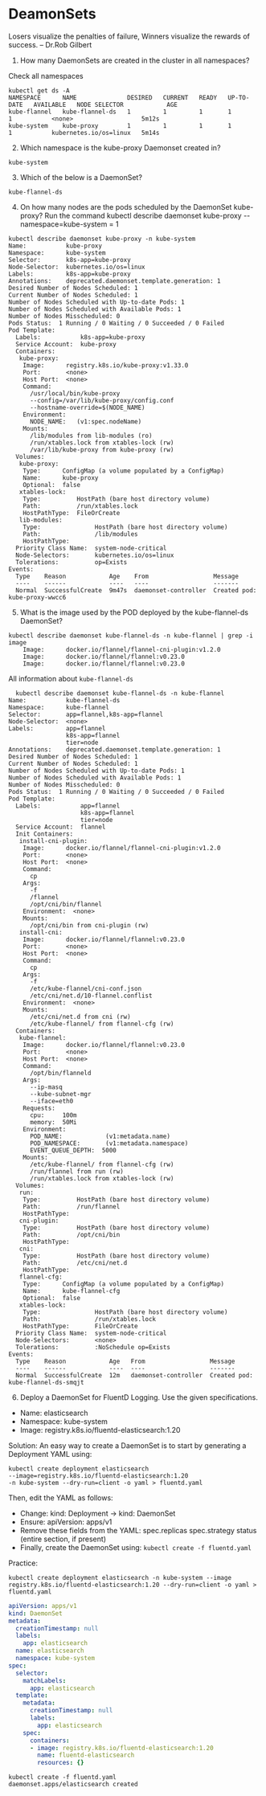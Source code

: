 # DeamonSets

Losers visualize the penalties of failure, Winners visualize the rewards of success.
– Dr.Rob Gilbert

1. How many DaemonSets are created in the cluster in all namespaces?

Check all namespaces

```shell
kubectl get ds -A
NAMESPACE      NAME              DESIRED   CURRENT   READY   UP-TO-DATE   AVAILABLE   NODE SELECTOR            AGE
kube-flannel   kube-flannel-ds   1         1         1       1            1           <none>                   5m12s
kube-system    kube-proxy        1         1         1       1            1           kubernetes.io/os=linux   5m14s
```

2. Which namespace is the kube-proxy Daemonset created in?
```shell
kube-system
```

3. Which of the below is a DaemonSet?
```shell
kube-flannel-ds
```

4. On how many nodes are the pods scheduled by the DaemonSet kube-proxy?
Run the command kubectl describe daemonset kube-proxy --namespace=kube-system
= 1
```shell
kubectl describe daemonset kube-proxy -n kube-system
Name:           kube-proxy
Namespace:      kube-system
Selector:       k8s-app=kube-proxy
Node-Selector:  kubernetes.io/os=linux
Labels:         k8s-app=kube-proxy
Annotations:    deprecated.daemonset.template.generation: 1
Desired Number of Nodes Scheduled: 1
Current Number of Nodes Scheduled: 1
Number of Nodes Scheduled with Up-to-date Pods: 1
Number of Nodes Scheduled with Available Pods: 1
Number of Nodes Misscheduled: 0
Pods Status:  1 Running / 0 Waiting / 0 Succeeded / 0 Failed
Pod Template:
  Labels:           k8s-app=kube-proxy
  Service Account:  kube-proxy
  Containers:
   kube-proxy:
    Image:      registry.k8s.io/kube-proxy:v1.33.0
    Port:       <none>
    Host Port:  <none>
    Command:
      /usr/local/bin/kube-proxy
      --config=/var/lib/kube-proxy/config.conf
      --hostname-override=$(NODE_NAME)
    Environment:
      NODE_NAME:   (v1:spec.nodeName)
    Mounts:
      /lib/modules from lib-modules (ro)
      /run/xtables.lock from xtables-lock (rw)
      /var/lib/kube-proxy from kube-proxy (rw)
  Volumes:
   kube-proxy:
    Type:      ConfigMap (a volume populated by a ConfigMap)
    Name:      kube-proxy
    Optional:  false
   xtables-lock:
    Type:          HostPath (bare host directory volume)
    Path:          /run/xtables.lock
    HostPathType:  FileOrCreate
   lib-modules:
    Type:               HostPath (bare host directory volume)
    Path:               /lib/modules
    HostPathType:       
  Priority Class Name:  system-node-critical
  Node-Selectors:       kubernetes.io/os=linux
  Tolerations:          op=Exists
Events:
  Type    Reason            Age    From                  Message
  ----    ------            ----   ----                  -------
  Normal  SuccessfulCreate  9m47s  daemonset-controller  Created pod: kube-proxy-wwcc6
  ```

  5. What is the image used by the POD deployed by the kube-flannel-ds DaemonSet?

```shell
kubectl describe daemonset kube-flannel-ds -n kube-flannel | grep -i image
    Image:      docker.io/flannel/flannel-cni-plugin:v1.2.0
    Image:      docker.io/flannel/flannel:v0.23.0
    Image:      docker.io/flannel/flannel:v0.23.0
```

All information about ``` kube-flannel-ds ```

```shell
  kubectl describe daemonset kube-flannel-ds -n kube-flannel
Name:           kube-flannel-ds
Namespace:      kube-flannel
Selector:       app=flannel,k8s-app=flannel
Node-Selector:  <none>
Labels:         app=flannel
                k8s-app=flannel
                tier=node
Annotations:    deprecated.daemonset.template.generation: 1
Desired Number of Nodes Scheduled: 1
Current Number of Nodes Scheduled: 1
Number of Nodes Scheduled with Up-to-date Pods: 1
Number of Nodes Scheduled with Available Pods: 1
Number of Nodes Misscheduled: 0
Pods Status:  1 Running / 0 Waiting / 0 Succeeded / 0 Failed
Pod Template:
  Labels:           app=flannel
                    k8s-app=flannel
                    tier=node
  Service Account:  flannel
  Init Containers:
   install-cni-plugin:
    Image:      docker.io/flannel/flannel-cni-plugin:v1.2.0
    Port:       <none>
    Host Port:  <none>
    Command:
      cp
    Args:
      -f
      /flannel
      /opt/cni/bin/flannel
    Environment:  <none>
    Mounts:
      /opt/cni/bin from cni-plugin (rw)
   install-cni:
    Image:      docker.io/flannel/flannel:v0.23.0
    Port:       <none>
    Host Port:  <none>
    Command:
      cp
    Args:
      -f
      /etc/kube-flannel/cni-conf.json
      /etc/cni/net.d/10-flannel.conflist
    Environment:  <none>
    Mounts:
      /etc/cni/net.d from cni (rw)
      /etc/kube-flannel/ from flannel-cfg (rw)
  Containers:
   kube-flannel:
    Image:      docker.io/flannel/flannel:v0.23.0
    Port:       <none>
    Host Port:  <none>
    Command:
      /opt/bin/flanneld
    Args:
      --ip-masq
      --kube-subnet-mgr
      --iface=eth0
    Requests:
      cpu:     100m
      memory:  50Mi
    Environment:
      POD_NAME:            (v1:metadata.name)
      POD_NAMESPACE:       (v1:metadata.namespace)
      EVENT_QUEUE_DEPTH:  5000
    Mounts:
      /etc/kube-flannel/ from flannel-cfg (rw)
      /run/flannel from run (rw)
      /run/xtables.lock from xtables-lock (rw)
  Volumes:
   run:
    Type:          HostPath (bare host directory volume)
    Path:          /run/flannel
    HostPathType:  
   cni-plugin:
    Type:          HostPath (bare host directory volume)
    Path:          /opt/cni/bin
    HostPathType:  
   cni:
    Type:          HostPath (bare host directory volume)
    Path:          /etc/cni/net.d
    HostPathType:  
   flannel-cfg:
    Type:      ConfigMap (a volume populated by a ConfigMap)
    Name:      kube-flannel-cfg
    Optional:  false
   xtables-lock:
    Type:               HostPath (bare host directory volume)
    Path:               /run/xtables.lock
    HostPathType:       FileOrCreate
  Priority Class Name:  system-node-critical
  Node-Selectors:       <none>
  Tolerations:          :NoSchedule op=Exists
Events:
  Type    Reason            Age   From                  Message
  ----    ------            ----  ----                  -------
  Normal  SuccessfulCreate  12m   daemonset-controller  Created pod: kube-flannel-ds-smqjt
```

6. Deploy a DaemonSet for FluentD Logging.
Use the given specifications.

- Name: elasticsearch
- Namespace: kube-system
- Image: registry.k8s.io/fluentd-elasticsearch:1.20

Solution:
An easy way to create a DaemonSet is to start by generating a Deployment YAML using:

```shell
kubectl create deployment elasticsearch
--image=registry.k8s.io/fluentd-elasticsearch:1.20
-n kube-system --dry-run=client -o yaml > fluentd.yaml
```

Then, edit the YAML as follows:

- Change: kind: Deployment → kind: DaemonSet
- Ensure: apiVersion: apps/v1
- Remove these fields from the YAML:
    spec.replicas
    spec.strategy
    status (entire section, if present)
- Finally, create the DaemonSet using: ``` kubectl create -f fluentd.yaml ```

Practice:
```shell
kubectl create deployment elasticsearch -n kube-system --image registry.k8s.io/fluentd-elasticsearch:1.20 --dry-run=client -o yaml > fluentd.yaml
```

```yaml
apiVersion: apps/v1
kind: DaemonSet
metadata:
  creationTimestamp: null
  labels:
    app: elasticsearch
  name: elasticsearch
  namespace: kube-system
spec:
  selector:
    matchLabels:
      app: elasticsearch
  template:
    metadata:
      creationTimestamp: null
      labels:
        app: elasticsearch
    spec:
      containers:
      - image: registry.k8s.io/fluentd-elasticsearch:1.20
        name: fluentd-elasticsearch
        resources: {}
```

```shell
kubectl create -f fluentd.yaml 
daemonset.apps/elasticsearch created
```
